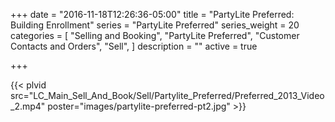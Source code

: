 +++
date = "2016-11-18T12:26:36-05:00"
title = "PartyLite Preferred: Building Enrollment"
series = "PartyLite Preferred"
series_weight = 20
categories = [
  "Selling and Booking",
  "PartyLite Preferred",
  "Customer Contacts and Orders",
  "Sell",
]
description = ""
active = true

+++

{{< plvid src="LC_Main_Sell_And_Book/Sell/Partylite_Preferred/Preferred_2013_Video_2.mp4" poster="images/partylite-preferred-pt2.jpg" >}}
